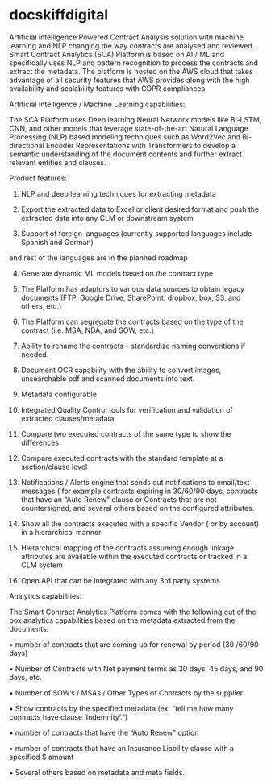 # docskiffdigital
Artificial intelligence Powered Contract Analysis solution with machine learning and NLP changing the way contracts are analysed and reviewed.
Smart Contract Analytics (SCA) Platform is based on AI / ML and specifically uses NLP and pattern recognition to process the contracts and extract the metadata. The platform is hosted on the AWS cloud that takes advantage of all security features that AWS provides along with the high availability and scalability features with GDPR compliances.

Artificial Intelligence / Machine Learning capabilities:

The SCA Platform uses Deep learning Neural Network models like Bi-LSTM, CNN, and other models that leverage state-of-the-art Natural Language Processing (NLP) based modeling techniques such as Word2Vec and Bi-directional Encoder Representations with Transformers to develop a semantic understanding of the document contents and further extract relevant entities and clauses.

Product features:

1) NLP and deep learning techniques for extracting metadata

2) Export the extracted data to Excel or client desired format and push the extracted data into any CLM or downstream system

3) Support of foreign languages (currently supported languages include Spanish and German)

and rest of the languages are in the planned roadmap

4) Generate dynamic ML models based on the contract type

5) The Platform has adaptors to various data sources to obtain legacy documents (FTP, Google Drive, SharePoint, dropbox, box, S3, and others, etc.)

6) The Platform can segregate the contracts based on the type of the contract (i.e. MSA, NDA, and SOW, etc.)

7) Ability to rename the contracts – standardize naming conventions if needed.

8) Document OCR capability with the ability to convert images, unsearchable pdf and scanned documents into text.

9) Metadata configurable

10) Integrated Quality Control tools for verification and validation of extracted clauses/metadata.

11) Compare two executed contracts of the same type to show the differences

12) Compare executed contracts with the standard template at a section/clause level

13) Notifications / Alerts engine that sends out notifications to email/text messages ( for example contracts expiring in 30/60/90 days, contracts that have an “Auto Renew” clause or Contracts that are not countersigned, and several others based on the configured attributes.

14) Show all the contracts executed with a specific Vendor ( or by account) in a hierarchical manner

15) Hierarchical mapping of the contracts assuming enough linkage attributes are available within the executed contracts or tracked in a CLM system

16) Open API that can be integrated with any 3rd party systems

Analytics capabilities:

The Smart Contract Analytics Platform comes with the following out of the box analytics capabilities based on the metadata extracted from the documents:

• number of contracts that are coming up for renewal by period (30 /60/90 days)

• Number of Contracts with Net payment terms as 30 days, 45 days, and 90 days, etc.

• Number of SOW’s / MSAs / Other Types of Contracts by the supplier

• Show contracts by the specified metadata (ex: “tell me how many contracts have clause ‘Indemnity’.”)

• number of contracts that have the “Auto Renew” option

• number of contracts that have an Insurance Liability clause with a specified $ amount

• Several others based on metadata and meta fields.

